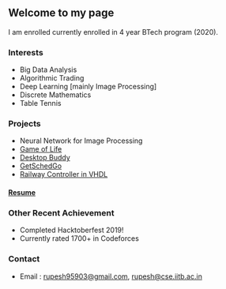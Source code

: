 ## Welcome to my page

I am enrolled currently enrolled in 4 year BTech program (2020). 

### Interests

- Big Data Analysis
- Algorithmic Trading
- Deep Learning [mainly Image Processing]
- Discrete Mathematics 
- Table Tennis

### Projects

- Neural Network for Image Processing
- [Game of Life](https://github.com/dungeon-masterRupesh/Game-of-life)
- [Desktop Buddy](https://github.com/ashish-221b/Hack-U)
- [GetSchedGo](https://github.com/ashish-221b/Get-Sched-Go)
- [Railway Controller in VHDL](https://github.com/Naman-ntc/Railway-Controller-FPGA)

#### [Resume](https://www.cse.iitb.ac.in/~rupesh/Resume2.pdf)

### Other Recent Achievement
* Completed Hacktoberfest 2019!
* Currently rated 1700+ in Codeforces


### Contact

- Email : rupesh95903@gmail.com, rupesh@cse.iitb.ac.in
